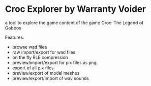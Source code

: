 # Croc Explorer by Warranty Voider

a tool to explore the game content of the game Croc: The Legend of Gobbos

Features:

- browse wad files
- raw import/export for wad files
- on the fly RLE compression
- preview/import/export for pix files as png
- export of all pix files
- preview/export of model meshes
- preview/export/import of wav sounds
